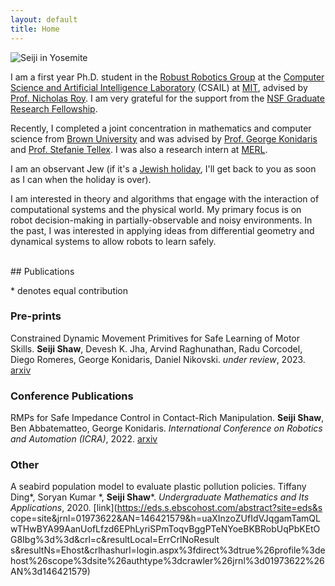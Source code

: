 ```yaml
---
layout: default
title: Home
---
```


![Seiji in Yosemite](/assets/photos/seiji_yosemite.jpg)

I am a first year Ph.D. student in the [Robust Robotics Group](https://groups.csail.mit.edu/rrg/) at the [Computer Science and Artificial Intelligence Laboratory](https://www.csail.mit.edu/) (CSAIL) at [MIT](https://www.mit.edu/), advised by [Prof. Nicholas Roy](https://aeroastro.mit.edu/people/nicholas-roy/). I am very grateful for the support from the [NSF Graduate Research Fellowship](https://cs.brown.edu/news/2022/05/20/five-brown-cs-students-and-alums-receive-nsf-graduate-research-fellowships/).

Recently, I completed a joint concentration in mathematics and computer science from [Brown University](https://www.brown.edu/) and was advised by [Prof. George Konidaris](https://cs.brown.edu/people/gdk/) and [Prof. Stefanie Tellex](https://cs.brown.edu/people/stellex/). I was also a research intern at [MERL](https://www.merl.com/research/).

I am an observant Jew (if it's a [Jewish holiday](https://isitajewishholidaytoday.com/), I'll get back to you as soon as I can when the holiday is over).

I am interested in theory and algorithms that engage with the interaction of computational systems and the physical world. My primary focus is on robot decision-making in partially-observable and noisy environments. In the past, I was interested in applying ideas from differential geometry and dynamical systems to allow robots to learn safely. 

<br />
## Publications

\* denotes equal contribution

### Pre-prints
Constrained Dynamic Movement Primitives for Safe Learning of Motor Skills. **Seiji Shaw**, Devesh K. Jha, Arvind Raghunathan, Radu Corcodel, Diego Romeres, George Konidaris, Daniel Nikovski. *under review*, 2023. 
[arxiv](https://arxiv.org/abs/2209.14461)


### Conference Publications
RMPs for Safe Impedance Control in Contact-Rich Manipulation. **Seiji Shaw**, Ben Abbatematteo, George Konidaris. *International Conference on Robotics and Automation (ICRA)*, 2022.
[arxiv](https://arxiv.org/abs/2109.12103)

### Other
A seabird population model to evaluate plastic pollution policies. Tiffany Ding\*, Soryan Kumar \*, **Seiji Shaw**\*. *Undergraduate Mathematics and Its Applications*, 2020.
[link](https://eds.s.ebscohost.com/abstract?site=eds&s    cope=site&jrnl=01973622&AN=146421579&h=uaXInzoZUfIdVJqgamTamQLwTHwBYA99AanUofLfzd6EPhLyriSPmToqvBggPTeNYoeBKBRobUqPbKEtOG8Ibg%3d%3d&crl=c&resultLocal=ErrCrlNoResult    s&resultNs=Ehost&crlhashurl=login.aspx%3fdirect%3dtrue%26profile%3dehost%26scope%3dsite%26authtype%3dcrawler%26jrnl%3d01973622%26AN%3d146421579)

